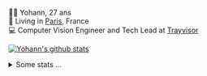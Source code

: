 <p>
  👨🏻 <bold>Yohann</bold>, 27 ans<br/>
  💼 Living in <a href="https://www.google.com/maps?q=paris">Paris</a>, France<br/>
  💻 Computer Vision Engineer and Tech Lead at <a href="https://trayvisor.com/">Trayvisor</a><br/>
</p>

<a href="https://github.com/anuraghazra/github-readme-stats"><img align="center" src="https://github-readme-stats-go94hl40s-yohann84l.vercel.app//api?username=yohann84L&show_icons=true&include_all_commits=true" alt="Yohann's github stats" /> </a>


<details>
  <summary>Some stats ...</summary><br/>
  

<!--START_SECTION:waka-->
![Code Time](http://img.shields.io/badge/Code%20Time-244%20hrs%2042%20mins-blue)

![Profile Views](http://img.shields.io/badge/Profile%20Views-0-blue)

**🐱 My GitHub Data** 

> 🏆 1,242 Contributions in the Year 2022
 > 
> 📦 440.5 kB Used in GitHub's Storage 
 > 
> 🚫 Not Opted to Hire
 > 
> 📜 24 Public Repositories 
 > 
> 🔑 21 Private Repositories  
 > 
**I'm an Early 🐤** 

```text
🌞 Morning    312 commits    ████████░░░░░░░░░░░░░░░░░   31.97% 
🌆 Daytime    544 commits    ██████████████░░░░░░░░░░░   55.74% 
🌃 Evening    119 commits    ███░░░░░░░░░░░░░░░░░░░░░░   12.19% 
🌙 Night      1 commits      ░░░░░░░░░░░░░░░░░░░░░░░░░   0.1%

```
📅 **I'm Most Productive on Friday** 

```text
Monday       173 commits    ████░░░░░░░░░░░░░░░░░░░░░   17.73% 
Tuesday      182 commits    ████░░░░░░░░░░░░░░░░░░░░░   18.65% 
Wednesday    174 commits    ████░░░░░░░░░░░░░░░░░░░░░   17.83% 
Thursday     204 commits    █████░░░░░░░░░░░░░░░░░░░░   20.9% 
Friday       220 commits    █████░░░░░░░░░░░░░░░░░░░░   22.54% 
Saturday     14 commits     ░░░░░░░░░░░░░░░░░░░░░░░░░   1.43% 
Sunday       9 commits      ░░░░░░░░░░░░░░░░░░░░░░░░░   0.92%

```


📊 **This Week I Spent My Time On** 

```text
⌚︎ Time Zone: Europe/Paris

💬 Programming Languages: 
Python                   8 hrs 52 mins       ██████████████░░░░░░░░░░░   59.37% 
Jupyter                  2 hrs 15 mins       ███░░░░░░░░░░░░░░░░░░░░░░   15.16% 
Docker                   53 mins             █░░░░░░░░░░░░░░░░░░░░░░░░   5.96% 
Text                     41 mins             █░░░░░░░░░░░░░░░░░░░░░░░░   4.62% 
SQL                      40 mins             █░░░░░░░░░░░░░░░░░░░░░░░░   4.55%

🔥 Editors: 
PyCharm                  14 hrs 47 mins      ████████████████████████░   98.96% 
WebStorm                 9 mins              ░░░░░░░░░░░░░░░░░░░░░░░░░   1.04%

💻 Operating System: 
Mac                      14 hrs 56 mins      █████████████████████████   100.0%

```

**I Mostly Code in Python** 

```text
Python                   18 repos            ██████████████░░░░░░░░░░░   56.25% 
Java                     6 repos             ████░░░░░░░░░░░░░░░░░░░░░   18.75% 
JavaScript               2 repos             █░░░░░░░░░░░░░░░░░░░░░░░░   6.25% 
R                        2 repos             █░░░░░░░░░░░░░░░░░░░░░░░░   6.25% 
HTML                     1 repo              ░░░░░░░░░░░░░░░░░░░░░░░░░   3.12%

```



 Last Updated on 23/11/2022 01:50:19 UTC
<!--END_SECTION:waka-->
